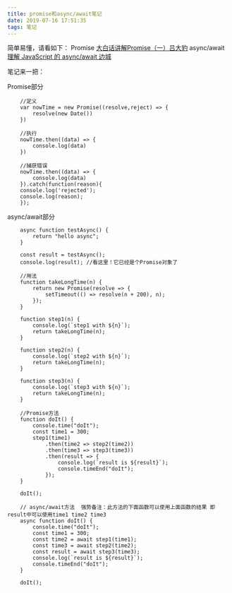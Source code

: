 ```yaml
---
title: promise和async/await笔记
date: 2019-07-16 17:51:35
tags: 笔记
---
```


简单易懂，请看如下：
Promise [大白话讲解Promise（一）吕大豹](https://www.cnblogs.com/lvdabao/p/es6-promise-1.html)
async/await [理解 JavaScript 的 async/await 边城](https://segmentfault.com/a/1190000007535316#articleHeader7)

<!--more-->

笔记来一把：

Promise部分
	
		//定义
		var nowTime = new Promise((resolve,reject) => {
			resolve(new Date())
		})

		//执行
		nowTime.then((data) => {
			console.log(data)
		})

		//捕获错误
		nowTime.then((data) => {
			console.log(data)
		}).catch(function(reason){
	    console.log('rejected');
	    console.log(reason);
		});


async/await部分

		async function testAsync() {
		    return "hello async";
		}

		const result = testAsync();
		console.log(result); //看这里！它已经是个Promise对象了

		//用法
		function takeLongTime(n) {
		    return new Promise(resolve => {
		        setTimeout(() => resolve(n + 200), n);
		    });
		}

		function step1(n) {
		    console.log(`step1 with ${n}`);
		    return takeLongTime(n);
		}

		function step2(n) {
		    console.log(`step2 with ${n}`);
		    return takeLongTime(n);
		}

		function step3(n) {
		    console.log(`step3 with ${n}`);
		    return takeLongTime(n);
		}

		//Promise方法
		function doIt() {
		    console.time("doIt");
		    const time1 = 300;
		    step1(time1)
		        .then(time2 => step2(time2))
		        .then(time3 => step3(time3))
		        .then(result => {
		            console.log(`result is ${result}`);
		            console.timeEnd("doIt");
		        });
		}

		doIt();

		// async/await方法  强势备注：此方法的下面函数可以使用上面函数的结果 即result中可以使用time1 time2 time3
		async function doIt() {
		    console.time("doIt");
		    const time1 = 300;
		    const time2 = await step1(time1);
		    const time3 = await step2(time2);
		    const result = await step3(time3);
		    console.log(`result is ${result}`);
		    console.timeEnd("doIt");
		}

		doIt();





